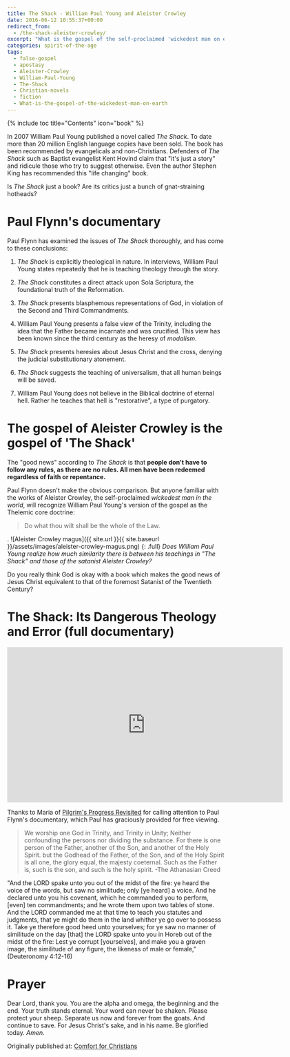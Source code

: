 ```yaml
---
title: The Shack - William Paul Young and Aleister Crowley
date: 2016-06-12 10:55:37+00:00
redirect_from: 
  - /the-shack-aleister-crowley/
excerpt: "What is the gospel of the self-proclaimed 'wickedest man on earth', the British Golden Dawn magus Aleister Crowley"
categories: spirit-of-the-age
tags: 
  - false-gospel
  - apostasy
  - Aleister-Crowley
  - William-Paul-Young
  - The-Shack
  - Christian-novels
  - fiction
  - What-is-the-gospel-of-the-wickedest-man-on-earth
---
```

{% include toc title="Contents" icon="book" %}


In 2007 William Paul Young published a novel called _The Shack_.  To date more than 20 million English language copies have been sold.  The book has been recommended by evangelicals and non-Christians.  Defenders of _The Shack_ such as Baptist evangelist Kent Hovind claim that "it's just a story" and ridicule those who try to suggest otherwise. Even the author Stephen King has recommended this "life changing" book.

Is _The Shack_ just a book?  Are its critics just a bunch of gnat-straining hotheads?



# Paul Flynn's documentary

Paul Flynn has examined the issues of _The Shack_ thoroughly, and has come to these conclusions:





  1. _The Shack_ is explicitly theological in nature.  In interviews, William Paul Young states repeatedly that he is teaching theology through the story.


  2. _The Shack_ constitutes a direct attack upon Sola Scriptura, the foundational truth of the Reformation.



  3. _The Shack_ presents blasphemous representations of God, in violation of the Second and Third Commandments.



  4. William Paul Young presents a false view of the Trinity, including the idea that the Father became incarnate and was crucified.  This view has been known since the third century as the heresy of _modalism_.



  5. _The Shack_ presents heresies about Jesus Christ and the cross, denying the judicial substitutionary atonement.



  6. _The Shack_ suggests the teaching of universalism, that all human beings will be saved.



  7. William Paul Young does not believe in the Biblical doctrine of eternal hell.  Rather he teaches that hell is "restorative", a type of purgatory.






# The gospel of Aleister Crowley is the gospel of 'The Shack'





The "good news" according to _The Shack_ is that **people don't have to follow any rules, as there are no rules.  All men have been redeemed regardless of faith or repentance.**

Paul Flynn doesn't make the obvious comparison.  But anyone familiar with the works of Aleister Crowley, the self-proclaimed _wickedest man in the world_, will recognize William Paul Young's version of the gospel as the Thelemic core doctrine:



<blockquote>Do what thou wilt shall be the whole of the Law.
</blockquote>



.
![Aleister Crowley magus]({{ site.url }}{{ site.baseurl }}/assets/images/aleister-crowley-magus.png)
{: .full}
*Does William Paul Young realize how much similarity there is between his teachings in "The Shack" and those of the satanist Aleister Crowley?*




Do you really think God is okay with a book which makes the good news of Jesus Christ equivalent to that of the foremost Satanist of the Twentieth Century?





# The Shack: Its Dangerous Theology and Error (full documentary)


<iframe width="640" height="360" src="https://www.youtube-nocookie.com/embed/epEQv6-5u0U?rel=0" frameborder="0" allowfullscreen></iframe>


Thanks to Maria of [Pilgrim's Progress Revisited](https://pilgrimsprogressrevisted.wordpress.com/2016/06/09/the-shack-its-dangerous-theology-and-error-full-documentary-film-by-paul-flynn/) for calling attention to Paul Flynn's documentary, which Paul has graciously provided for free viewing.



<blockquote>We worship one God in Trinity, and Trinity in Unity; Neither confounding the persons nor dividing the substance. For there is one person of the Father, another of the Son, and another of the Holy Spirit.  but the Godhead of the Father, of the Son, and of the Holy Spirit is all one, the glory equal, the majesty coeternal.  Such as the Father is, such is the son, and such is the holy spirit. -The Athanasian Creed</blockquote>





"And the LORD spake unto you out of the midst of the fire: ye heard the voice of the words, but saw no similitude; only [ye heard] a voice. And he declared unto you his covenant, which he commanded you to perform, [even] ten commandments; and he wrote them upon two tables of stone. And the LORD commanded me at that time to teach you statutes and judgments, that ye might do them in the land whither ye go over to possess it. Take ye therefore good heed unto yourselves; for ye saw no manner of similitude on the day [that] the LORD spake unto you in Horeb out of the midst of the fire: Lest ye corrupt [yourselves], and make you a graven image, the similitude of any figure, the likeness of male or female," (Deuteronomy 4:12-16)





# Prayer



Dear Lord, thank you.  You are the alpha and omega, the beginning and the end.  Your truth stands eternal.  Your word can never be shaken.  Please protect your sheep.  Separate us now and forever from the goats.  And continue to save.  For Jesus Christ's sake, and in his name.  Be glorified today.  _Amen_.

<div>Originally published at: <a href='http://www.alecsatin.com/'>Comfort for Christians</a></div>
